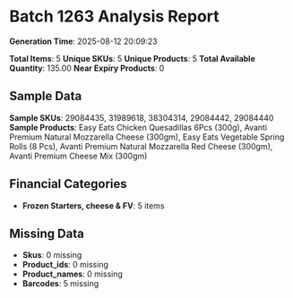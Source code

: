 # Batch 1263 Analysis Report

**Generation Time**: 2025-08-12 20:09:23

**Total Items**: 5
**Unique SKUs**: 5
**Unique Products**: 5
**Total Available Quantity**: 135.00
**Near Expiry Products**: 0

## Sample Data
**Sample SKUs**: 29084435, 31989618, 38304314, 29084442, 29084440
**Sample Products**: Easy Eats Chicken Quesadillas 6Pcs (300g), Avanti Premium Natural Mozzarella Cheese (300gm), Easy Eats Vegetable Spring Rolls (8 Pcs), Avanti Premium Natural Mozzarella Red Cheese (300gm), Avanti Premium Cheese Mix (300gm)

## Financial Categories
- **Frozen Starters, cheese & FV**: 5 items

## Missing Data
- **Skus**: 0 missing
- **Product_ids**: 0 missing
- **Product_names**: 0 missing
- **Barcodes**: 5 missing
